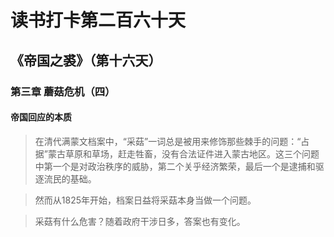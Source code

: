 读书打卡第二百六十天
===

《帝国之裘》（第十六天）
---

### 第三章 蘑菇危机（四）

#### 帝国回应的本质

> 在清代满蒙文档案中，“采菇”一词总是被用来修饰那些棘手的问题：“占据”蒙古草原和草场，赶走牲畜，没有合法证件进入蒙古地区。这三个问题中第一个是对政治秩序的威胁，第二个关乎经济繁荣，最后一个是逮捕和驱逐流民的基础。

> 然而从1825年开始，档案日益将采菇本身当做一个问题。

> 采菇有什么危害？随着政府干涉日多，答案也有变化。
